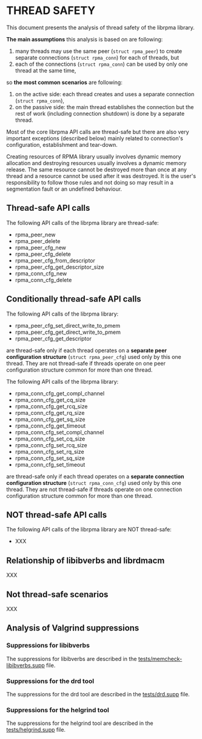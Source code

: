 # THREAD SAFETY

This document presents the analysis of thread safety of the librpma library.

**The main assumptions** this analysis is based on are following:
1) many threads may use the same peer (`struct rpma_peer`) to create separate connections (`struct rpma_conn`) for each of threads, but
2) each of the connections (`struct rpma_conn`) can be used by only one thread at the same time,

so **the most common scenarios** are following:
1) on the active side: each thread creates and uses a separate connection (`struct rpma_conn`),
2) on the passive side: the main thread establishes the connection but the rest of work (including connection shutdown) is done by a separate thread.

Most of the core librpma API calls are thread-safe but there are also very important exceptions (described below) mainly related to connection's configuration, establishment and tear-down.

Creating resources of RPMA library usually involves dynamic memory allocation and destroying resources usually involves a dynamic memory release. The same resource cannot be destroyed more than once at any thread and a resource cannot be used after it was destroyed. It is the user's responsibility to follow those rules and not doing so may result in a segmentation fault or an undefined behaviour.

## Thread-safe API calls

The following API calls of the librpma library are thread-safe:
- rpma_peer_new
- rpma_peer_delete
- rpma_peer_cfg_new
- rpma_peer_cfg_delete
- rpma_peer_cfg_from_descriptor
- rpma_peer_cfg_get_descriptor_size
- rpma_conn_cfg_new
- rpma_conn_cfg_delete

## Conditionally thread-safe API calls

The following API calls of the librpma library:
- rpma_peer_cfg_set_direct_write_to_pmem
- rpma_peer_cfg_get_direct_write_to_pmem
- rpma_peer_cfg_get_descriptor

are thread-safe only if each thread operates on a **separate peer configuration structure** (`struct rpma_peer_cfg`) used only by this one thread. They are not thread-safe if threads operate on one peer configuration structure common for more than one thread.

The following API calls of the librpma library:
- rpma_conn_cfg_get_compl_channel
- rpma_conn_cfg_get_cq_size
- rpma_conn_cfg_get_rcq_size
- rpma_conn_cfg_get_rq_size
- rpma_conn_cfg_get_sq_size
- rpma_conn_cfg_get_timeout
- rpma_conn_cfg_set_compl_channel
- rpma_conn_cfg_set_cq_size
- rpma_conn_cfg_set_rcq_size
- rpma_conn_cfg_set_rq_size
- rpma_conn_cfg_set_sq_size
- rpma_conn_cfg_set_timeout

are thread-safe only if each thread operates on a **separate connection configuration structure** (`struct rpma_conn_cfg`) used only by this one thread. They are not thread-safe if threads operate on one connection configuration structure common for more than one thread.

## NOT thread-safe API calls

The following API calls of the librpma library are NOT thread-safe:
- XXX

## Relationship of libibverbs and librdmacm

XXX

## Not thread-safe scenarios

XXX

## Analysis of Valgrind suppressions

### Suppressions for libibverbs

The suppressions for libibverbs are described in the [tests/memcheck-libibverbs.supp](tests/memcheck-libibverbs.supp) file.

### Suppressions for the drd tool

The suppressions for the drd tool are described in the [tests/drd.supp](tests/drd.supp) file.

### Suppressions for the helgrind tool

The suppressions for the helgrind tool are described in the [tests/helgrind.supp](tests/helgrind.supp) file.
